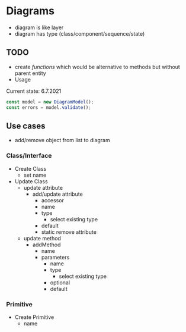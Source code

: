 # Diagrams

- diagram is like layer
- diagram has type (class/component/sequence/state)

## TODO

- create _functions_ which would be alternative to methods but without parent entity
- Usage

Current state: 6.7.2021

```typescript
const model = new DiagramModel();
const errors = model.validate();

```

## Use cases

- add/remove object from list to diagram

### Class/Interface

- Create Class
    - set name
- Update Class
    - update attribute
        - add/update attribute
            - accessor
            - name
            - type
                - select existing type
            - default
            - static remove attribute
    - update method
        - addMethod
            - name
            - parameters
                - name
                - type
                    - select existing type
                - optional
                - default

### Primitive

- Create Primitive
    - name
